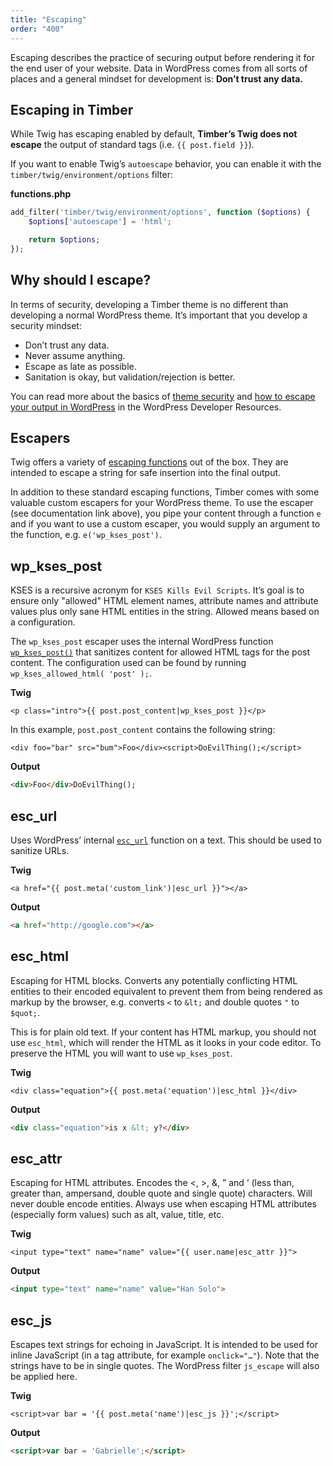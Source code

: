 ```yaml
---
title: "Escaping"
order: "400"
---
```


Escaping describes the practice of securing output before rendering it for the end user of your website. Data in WordPress comes from all sorts of places and a general mindset for development is: **Don’t trust any data.**

## Escaping in Timber

While Twig has escaping enabled by default, **Timber’s Twig does not escape** the output of standard tags (i.e. `{{ post.field }}`).

If you want to enable Twig’s `autoescape` behavior, you can enable it with the `timber/twig/environment/options` filter:

**functions.php**

```php
add_filter('timber/twig/environment/options', function ($options) {
    $options['autoescape'] = 'html';

    return $options;
});
```

## Why should I escape?

In terms of security, developing a Timber theme is no different than developing a normal WordPress theme. It’s important that you develop a security mindset:

- Don’t trust any data.
- Never assume anything.
- Escape as late as possible.
- Sanitation is okay, but validation/rejection is better.

You can read more about the basics of [theme security](https://developer.wordpress.org/themes/advanced-topics/security/) and [how to escape your output in WordPress](https://developer.wordpress.org/apis/security/escaping/) in the WordPress Developer Resources.


## Escapers

Twig offers a variety of [escaping functions](http://twig.symfony.com/doc/filters/escape.html) out of the box. They are intended to escape a string for safe insertion into the final output.

In addition to these standard escaping functions, Timber comes with some valuable custom escapers for your WordPress theme. To use the escaper (see documentation link above), you pipe your content through a function `e` and if you want to use a custom escaper, you would supply an argument to the function, e.g. `e('wp_kses_post')`.

## wp_kses_post

KSES is a recursive acronym for `KSES Kills Evil Scripts`. It’s goal is to ensure only "allowed" HTML element names, attribute names and attribute values plus only sane HTML entities in the string. Allowed means based on a configuration.

The `wp_kses_post` escaper uses the internal WordPress function [`wp_kses_post()`](https://developer.wordpress.org/reference/functions/wp_kses_post/) that sanitizes content for allowed HTML tags for the post content. The configuration used can be found by running ` wp_kses_allowed_html( 'post' );`.

**Twig**

```twig
<p class="intro">{{ post.post_content|wp_kses_post }}</p>
```

In this example, `post.post_content` contains the following string:

```
<div foo="bar" src="bum">Foo</div><script>DoEvilThing();</script>
```

**Output**

```html
<div>Foo</div>DoEvilThing();
```

## esc_url

Uses WordPress’ internal [`esc_url`](https://developer.wordpress.org/reference/functions/esc_url/) function on a text. This should be used to sanitize URLs.

**Twig**

```twig
<a href="{{ post.meta('custom_link')|esc_url }}"></a>
```

**Output**

```html
<a href="http://google.com"></a>
```

## esc_html

Escaping for HTML blocks. Converts any potentially conflicting HTML entities to their encoded equivalent to prevent them from being rendered as markup by the browser, e.g. converts `<` to `&lt;` and double quotes `"` to `$quot;`.

This is for plain old text. If your content has HTML markup, you should not use `esc_html`, which will render the HTML as it looks in your code editor. To preserve the HTML you will want to use `wp_kses_post`.

**Twig**

```twig
<div class="equation">{{ post.meta('equation')|esc_html }}</div>
```

**Output**

```html
<div class="equation">is x &lt; y?</div>
```

## esc_attr

Escaping for HTML attributes. Encodes the <, >, &, ” and ‘ (less than, greater than, ampersand, double quote and single quote) characters. Will never double encode entities.
Always use when escaping HTML attributes (especially form values) such as alt, value, title, etc.

**Twig**

```twig
<input type="text" name="name" value="{{ user.name|esc_attr }}">
```

**Output**

```html
<input type="text" name="name" value="Han Solo">
```

## esc_js

Escapes text strings for echoing in JavaScript. It is intended to be used for inline JavaScript (in a tag attribute, for example `onclick="…"`). Note that the strings have to be in single quotes. The WordPress filter `js_escape` will also be applied here.

**Twig**

```twig
<script>var bar = '{{ post.meta('name')|esc_js }}';</script>
```

**Output**

```html
<script>var bar = 'Gabrielle';</script>
```
